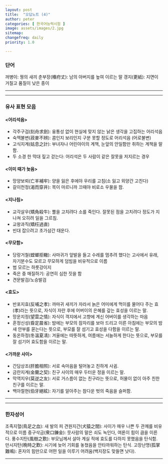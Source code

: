 ```yaml
---
layout: post
title:  "오답노트 (4)"
author: peter
categories: [ 한국어능력시험 ]
image: assets/images/2.jpg
sitemap:
changefreq: daily
priority: 1.0

---
```


### 단어 

꺼병이: 꿩의 새끼
춘부장(椿府丈): 남의 아버지를 높여 이르는 말
갱지(更紙): 지면이 거칠고 품질이 낮은 종이

---
---
### 유사 표현 모음
#### <어리석음>
   - 각주구검(刻舟求劍): 융통성 없이 현실에 맞지 않는 낡은 생각을 고집하는 어리석음
   - 숙맥불변(菽麥不辨): 콤인지 보리인지 구분 못할 정도로 어리석음 (어로불변)
   - 고식지계(姑息之計): 부녀자나 어린아이의 계책, 눈앞의 안일함만 취하는 계책을 말함.
   - 두 소경 한 막대 짚고 걷는다: 어리석은 두 사람이 같은 잘못을 저지르는 경우

#### <이미 때가 늦음>
   - 망양보뢰(亡羊補牢): 양을 잃은 후에야 우리를 고침(소 잃고 외양간 고친다)
   - 갈이천정(渴而穿井): 목이 마르니까 끄때야 비로소 우물을 팜.

#### <지나침>
   - 교각살우(矯角殺牛): 뿔을 고치려다 소를 죽인다. 잘못된 점을 고치려다 정도가 지나쳐 오히려 일을 그르침.
   - 교왕과직(矯枉過直)
   - 빈대 잡으려고 초가삼간 태운다.

#### <무모함>
   - 당랑거철(螳螂拒轍): 사마귀가 앞발을 들고 수레를 멈추려 했다는 고사에서 유래, 자기분수도 모르고 무모하게 덤빔을 비유적으로 이름
   - 범 모르는 하룻강이지
   - 죽은 중 매질하기: 공연히 심한 짓을 함
   - 견문발검/노승발검

#### <효도>
   - 반포지효(反哺之孝): 까마귀 새끼가 자라서 늙은 어미에게 먹이를 물어다 주는 효(孝)라는 뜻으로, 자식이 자란 후에 어버이의 은혜를 갚는 효성을 이르는 말.
   - 망운지정(望雲之情): 자식이 객지에서 고향에 계신 어버이를 생각하는 마음
   - 혼정신성(昏定晨省): 밤에는 부모의 잠자리를 보아 드리고 이른 아침에는 부모의 밤새 안부를 묻는다는 뜻으로, 부모를 잘 섬기고 효성을 다함을 이르는 말.
   - 동온하정(冬溫夏凊): 겨울에는 따뜻하게, 여름에는 서늘하게 한다는 뜻으로, 부모를 잘 섬기어 효도함을 이르는 말.

#### <가까운 사이>
   - 간담상조(肝膽相照): 서로 속마음을 털어놓고 친하게 사귐.
   - 금란지계(金蘭之契): 친구 사이의 매우 두터운 정을 이르는 말.
   - 막역지우(莫逆之友): 서로 거스름이 없는 친구라는 뜻으로, 허물이 없이 아주 친한 친구를 이르는 말.
   - 백아절현(伯牙絕絃): 자기를 알아주는 참다운 벗의 죽음을 슬퍼함. 

---
---

### 한자성어

조족지혈(鳥足之血): 새 발의 피
견원지간(犬猿之間): 사이가 매우 나쁜 두 관께를 비유적으로 이름
중구삭금(衆口鑠金): 뭇사람의 말은 쇠도 녹인다, 여론이 힘이 큼을 이른다.
풍수지탄(風樹之歎): 부모님께서 살아 계실 적에 효도를 다하지 못했음을 탄식함.
만시지탄(晩時之歎): 시기에 늦어 기회를 놓쳤음을 안타까워하는 탄식.
고장난명(孤掌難鳴): 혼자의 힘만으로 어떤 일을 이루기 어려움(백지장도 맞들면 낫다).

---